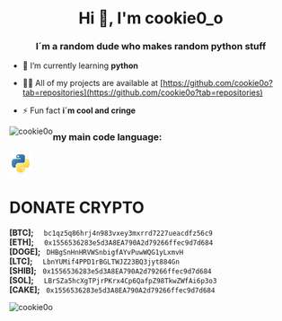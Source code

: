 ## <h1 align="center">Hi 👋, I'm cookie0_o</h1>
<h3 align="center">I´m a random dude who makes random python stuff</h3>


- 🌱 I’m currently learning **python**

- 👨‍💻 All of my projects are available at [https://github.com/cookie0o?tab=repositories](https://github.com/cookie0o?tab=repositories)

- ⚡ Fun fact **i´m cool and cringe**



<p><img align="left" src="https://github-readme-stats.vercel.app/api/top-langs?username=cookie0o&show_icons=true&locale=en&layout=compact" alt="cookie0o" /></p>
<h3 align="left">my main code language:</h3>
<p align="left"> <a href="https://www.python.org" target="_blank" rel="noreferrer"> <img src="https://raw.githubusercontent.com/devicons/devicon/master/icons/python/python-original.svg" alt="python" width="40" height="40"/> </a> </p>


# **DONATE CRYPTO**

**[BTC];** ``  bc1qz5q86hrj4n983vxey3mxrrd7227ueacdfz56c9``  
**[ETH];** ``  0x1556536283e5d3A8EA790A2d79266ffec9d7d684``  
**[DOGE];** `` DHBgSnHnHRVWSnbigfAYvPuwWQG1yLxmvH``  
**[LTC];** ``  LbnYUMif4PPD1rBGLTWJZ23BQ3jyt884Gn``  
**[SHIB];** `` 0x1556536283e5d3A8EA790A2d79266ffec9d7d684``  
**[SOL];** ``  LBrSZa5hcXgTPjrPKrx4Cp6QafpZ98TkwZWfAi6p3o3``  
**[CAKE];** `` 0x1556536283e5d3A8EA790A2d79266ffec9d7d684``  

<p align="left"> <img src="https://komarev.com/ghpvc/?username=cookie0o&label=Profile%20views&color=0e75b6&style=flat" alt="cookie0o" /> </p>
